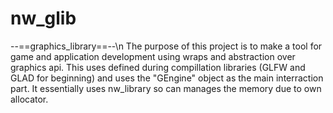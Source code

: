 # nw_glib
--==graphics_library==--\n
The purpose of this project is to make a tool for game and application development
using wraps and abstraction over graphics api.
This uses defined during compillation libraries (GLFW and GLAD for beginning) and
uses the "GEngine" object as the main interraction part.
It essentially uses nw_library so can manages the memory due to own allocator.